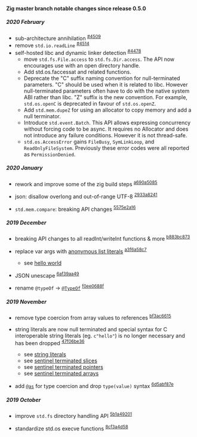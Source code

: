 #### Zig master branch notable changes since release 0.5.0

##### 2020 February
- sub-architecture annihilation <sup>[#4509](https://github.com/ziglang/zig/pull/4509)</sup>
- remove `std.io.readLine` <sup>[#4514](https://github.com/ziglang/zig/pull/4514)</sup>
- self-hosted libc and dynamic linker detection <sup>[#4478](https://github.com/ziglang/zig/pull/4478)</sup>
  - move `std.fs.File.access` to `std.fs.Dir.access`. The API now encourages use with an open directory handle.
  - Add std.os.faccessat and related functions.
  - Deprecate the "C" suffix naming convention for null-terminated parameters. "C" should be used when it is related to libc. However null-terminated parameters often have to do with the native system
ABI rather than libc. "Z" suffix is the new convention. For example, `std.os.openC` is deprecated in favour of `std.os.openZ`.
  - Add `std.mem.dupeZ` for using an allocator to copy memory and add a null terminator.
  - Introduce `std.event.Batch`. This API allows expressing concurrency without forcing code to be async. It requires no Allocator and does not introduce any failure conditions. However it is not thread-safe.
  - `std.os.AccessError` gains `FileBusy`, `SymLinkLoop`, and `ReadOnlyFileSystem`. Previously these error codes were all reported as `PermissionDenied`.

##### 2020 January

- rework and improve some of the zig build steps
<sup>[a690a5085](https://github.com/ziglang/zig/commit/a690a5085ddbfb540cf07db146645a9f8a4e92f6)</sup>

- json: disallow overlong and out-of-range UTF-8
<sup>[2933a8241](https://github.com/ziglang/zig/commit/2933a8241a54af436f2df5eac73aa2acf5eabd40)</sup>

- `std.mem.compare`: breaking API changes
<sup>[5575e2a16](https://github.com/ziglang/zig/commit/5575e2a168c07d2dcc0e58146231e490ef8a898e)</sup>

##### 2019 December

- breaking API changes to all readInt/writeInt functions & more
<sup>[b883bc873](https://github.com/ziglang/zig/commit/b883bc873df7f1a8fa3a13800402e1ec8da74328)</sup>

- replace var args with [anonymous list literals](https://ziglang.org/documentation/master/#Anonymous-List-Literals)
<sup>[a3f6a58c7](https://github.com/ziglang/zig/commit/a3f6a58c7785e7958f9d0b96d54356944bf34e32)</sup>
  - see [hello world](https://ziglang.org/documentation/master/#Hello-World)

- JSON unescape
<sup>[6af39aa49](https://github.com/ziglang/zig/commit/6af39aa49afeb3498d6c5dfa0b60a0fdc15ca47c)</sup>

- rename `@typeOf` → [`@TypeOf`](https://ziglang.org/documentation/master/#TypeOf)
<sup>[f0ee0688f](https://github.com/ziglang/zig/commit/f0ee0688f20dd012b4e069324abdba081ff19369)</sup>

##### 2019 November
- remove type coercion from array values to references
<sup>[bf3ac6615](https://github.com/ziglang/zig/commit/bf3ac6615051143a9ef41180cd74e88de5dd573d)</sup>

- string literals are now null terminated and special syntax for C interoperable string literals (eg. `c"hello"`) is no longer necessary and has been dropped
<sup>[47f06be36](https://github.com/ziglang/zig/commit/47f06be36943f808aa9798c19172363afe6ae35c)</sup>
  - see [string literals](https://ziglang.org/documentation/master/#String-Literals-and-Character-Literals)
  - see [sentinel terminated slices](https://ziglang.org/documentation/master/#Sentinel-Terminated-Slices)
  - see [sentinel terminated pointers](https://ziglang.org/documentation/master/#Sentinel-Terminated-Pointers)
  - see [sentinel terminated arrays](https://ziglang.org/documentation/master/#Sentinel-Terminated-Arrays)

- add [`@as`](https://ziglang.org/documentation/master/#as) for type coercion and drop `type(value)` syntax
<sup>[6d5abf87e](https://github.com/ziglang/zig/commit/6d5abf87ecd3509c6fb8b9c917b73b4db2ae59ff)</sup>

##### 2019 October

- improve `std.fs` directory handling API
<sup>[5b1a49201](https://github.com/ziglang/zig/commit/5b1a492012241276a4b7539ca6664234f0629c79)</sup>

- standardize std.os execve functions
<sup>[8cf3a4d58](https://github.com/ziglang/zig/commit/8cf3a4d586b675a239c9cfa1ea07fa9f59ebf0a4)</sup>
